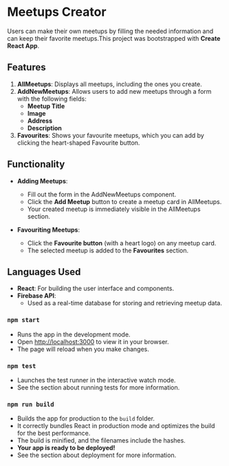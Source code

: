 # Meetups Creator
  Users can make their own meetups by filling the needed information and can keep their favorite meetups.This project was bootstrapped with **Create React App**.

## Features
1. **AllMeetups**: Displays all meetups, including the ones you create.
2. **AddNewMeetups**: Allows users to add new meetups through a form with the following fields:
   - **Meetup Title**
   - **Image**
   - **Address**
   - **Description**
3. **Favourites**: Shows your favourite meetups, which you can add by clicking the heart-shaped Favourite button.

## Functionality
- **Adding Meetups**:
  - Fill out the form in the AddNewMeetups component.
  - Click the **Add Meetup** button to create a meetup card in AllMeetups.
  - Your created meetup is immediately visible in the AllMeetups section.

- **Favouriting Meetups**:
  - Click the **Favourite button** (with a heart logo) on any meetup card.
  - The selected meetup is added to the **Favourites** section.

## Languages Used
- **React**: For building the user interface and components.
- **Firebase API**:
  - Used as a real-time database for storing and retrieving meetup data.

### `npm start`

- Runs the app in the development mode.  
- Open [http://localhost:3000](http://localhost:3000) to view it in your browser.  
- The page will reload when you make changes.  

### `npm test`

- Launches the test runner in the interactive watch mode.  
- See the section about running tests for more information.

### `npm run build`

- Builds the app for production to the `build` folder.  
- It correctly bundles React in production mode and optimizes the build for the best performance.  
- The build is minified, and the filenames include the hashes.  
- **Your app is ready to be deployed!**  
- See the section about deployment for more information.


